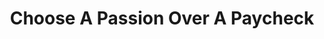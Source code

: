 ---
layout: interior
title: Choose A Passion Over A Paycheck
speaker: Bailey Bryand
permalink: bailey_bryand
image: img/20160607/baileyBryand.jpg
event: 20160916
video: 
favorite: My favorite thing about Wichita is attending the Wichita State Shocker Basketball games because you get to be a part of such an intense atmosphere and cheer alongside all the passionate fans.
about: Bailey is Junior at Wichita State University pursuing a degree in Marketing. He is the President of his fraternity, Sigma Alpha Epsilon, and is also a Business Development Associate with the Barton International Group. Bailey enjoys traveling and hopes to one day become a personal development coach.
twitter: baibryand
facebook: 
instagram: BaiBryand
linkedin: 
google: 
website: 
email: baileybryand@gmail.com
telephone: 
---